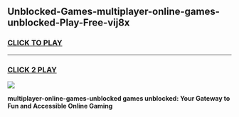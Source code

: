 
## Unblocked-Games-multiplayer-online-games-unblocked-Play-Free-vij8x
<h3>
<a href="https://premium76.site?title=multiplayer-online-games-unblocked&ref=10A">CLICK TO PLAY</a></h3>
<hr>

<h3>
<a href="https://premium76.site?title=multiplayer-online-games-unblocked&ref=10A">CLICK 2 PLAY</a>
  
</h3>

<a href="https://premium76.site?title=multiplayer-online-games-unblocked&ref=10A"><img src="https://clearcache.store/games.png"></a>


**multiplayer-online-games-unblocked games unblocked: Your Gateway to Fun and Accessible Online Gaming**

